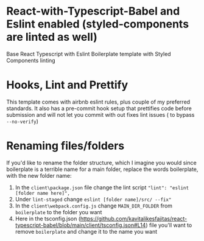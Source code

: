 # React-with-Typescript-Babel and Eslint enabled (styled-components are linted as well)
 Base React Typescript with Eslint Boilerplate template with Styled Components linting
# Hooks, Lint and Prettify 
 This template comes with airbnb eslint rules, plus couple of my preferred standards. It also has a pre-commit hook setup that prettifies code before submission and will not let you commit with out fixes lint issues ( to bypass ``--no-verify``)

# Renaming files/folders
If you'd like to rename the folder structure, which I imagine you would since boilerplate is a terrible name for a main folder, replace the words boilerplate, with the new folder name:
1. In the `client\package.json` file change the lint script
      ```"lint": "eslint [folder name here]",```
2. Under `lint-staged` change  ```eslint [folder name]/src/ --fix"```
3. In the `client\webpack.config.js` change `MAIN_DIR_FOLDER` from `boilerplate` to the folder you want
4. Here in the tsconfig.json (https://github.com/kavitalikesfajitas/react-typescript-babel/blob/main/client/tsconfig.json#L14) file you'll want to remove ``boilerplate`` and change it to the name you want  
